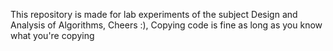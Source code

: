 This repository is made for lab experiments of the subject Design and Analysis of Algorithms, Cheers :), Copying code is fine as long as you know what you're copying 
